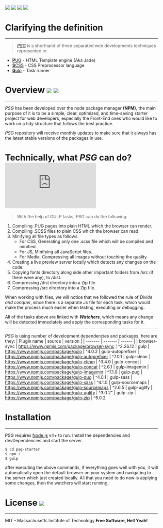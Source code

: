![](https://img.shields.io/badge/html5%20-%23E34F26.svg?&style=for-the-badge&logo=html5&logoColor=white) ![](https://img.shields.io/badge/css3%20-%231572B6.svg?&style=for-the-badge&logo=css3&logoColor=white) ![](https://img.shields.io/badge/SASS%20-hotpink.svg?&style=for-the-badge&logo=SASS&logoColor=white) ![](https://img.shields.io/badge/javascript%20-%23323330.svg?&style=for-the-badge&logo=javascript&logoColor=%23F7DF1E)
# Clarifying the definition 
---
> [*PSG*](https://github.com/mw-shublaq/psg-starter) is a shorthand of three separated web developments techniques represented in:
- [**P**UG](https://pugjs.org/api/getting-started.html) - HTML Template engine (Aka Jade)
- [**S**CSS](https://sass-lang.com/) - CSS Preprocessor language
- [**G**ulp](https://gulpjs.com/) - Task runner


# Overview ![](https://badgen.net/badge/Open%20Source%20%3F/Yes%21/blue?icon=github) ![](https://img.shields.io/badge/Version-1.0.0-green.svg)


---
*PSG* has been developed over the node package manager **(NPM)**, the main purpose of it is to be a simple, clear, optimized, and time-saving starter project for web developers, especially the Front-End ones who would like to work on a tidy structure that follows the best practice.

*PSG* repository will receive monthly updates to make sure that it always has the latest stable versions of the packages in use.
# Technically, what *PSG* can do? [![Only 37 Kb](https://badge-size.herokuapp.com/Naereen/StrapDown.js/master/strapdown.min.js)](https://github.com/Naereen/StrapDown.js/blob/master/strapdown.min.js)

> With the help of GULP tasks, PSG can do the following:
1. Compiling .PUG pages into plain HTML which the browser can render.
2. Compiling .SCSS files to plain CSS which the browser can read.
3. Minifying all file types as follows:
   - For CSS, Generating only one .scss file which will be compiled and minified.
   - For JS, Minifying all JavaScript files.
   - For Media, Compressing all images without touching the quality.
4. Creating a live preview server locally which detects any changes on the code.
5. Copying fonts directory along side other important folders from /src (if there were any), to /dist.
6. Compressing /dist directory into a Zip file.
7. Compressing /src directory into a Zip file.

When working with files, we will notice that we followed the rule of *Divide and conquer*, since there is a separate Js file for each task, which would make the process much easier when testing, executing or debugging.

All of the tasks above are linked with ***Watchers***, which means any change will be detected immediately and apply the corresponding tasks for it.

---
*PSG* is using number of development dependencies and packages, here are they:
| Plugin name | source | version |
| ------- | ------- |   ------ |
| browser-sync | https://www.npmjs.com/package/browser-sync | ^2.26.12
| gulp | https://www.npmjs.com/package/gulp | ^4.0.2
| gulp-autoprefixer | https://www.npmjs.com/package/gulp-autoprefixer | ^7.0.1
| gulp-clean | https://www.npmjs.com/package/gulp-clean | ^0.4.0
| gulp-concat | https://www.npmjs.com/package/gulp-concat | ^2.6.1
| gulp-imagemin | https://www.npmjs.com/package/gulp-imagemin | ^7.1.0
| gulp-pug | https://www.npmjs.com/package/gulp-pug | ^4.0.1
| gulp-sass | https://www.npmjs.com/package/gulp-sass | ^4.1.0
| gulp-sourcemaps | https://www.npmjs.com/package/gulp-sourcemaps | ^2.6.5
| gulp-uglify | https://www.npmjs.com/package/gulp-uglify | ^3.0.2"
| gulp-zip | https://www.npmjs.com/package/gulp-zip | ^5.0.2

# Installation
---
PSG requires [Node.js](https://nodejs.org/) v4+ to run.
Install the dependencies and devDependencies and start the server.

```sh
$ cd psg-starter
$ npm i
$ gulp
```
after executing the above commands, if everything goes well with you, it will automatically open the default browser on your system and navigating to the server which just created locally.
All that you need to do now is applying some changes, then the watchers will start running. 

# License ![](https://img.shields.io/pypi/l/ansicolortags.svg)

----

MIT - Massachusetts Institute of Technology
**Free Software, Hell Yeah!**
